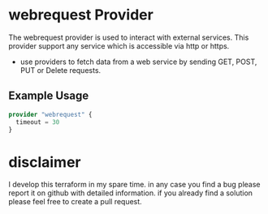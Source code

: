 # webrequest Provider

The webrequest provider is used to interact with external services. 
This provider support any service which is accessible via http or https.

* use providers to fetch data from a web service by sending GET, POST, PUT or Delete requests.

## Example Usage

```terraform
provider "webrequest" {
  timeout = 30
}
```

# disclaimer 

I develop this terraform in my spare time. in any case you find a bug please report it on
github with detailed information. if you already find a solution please feel free to create a
pull request.
